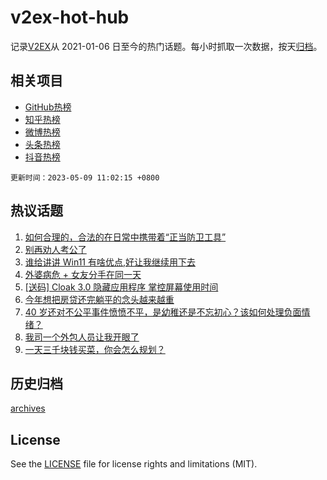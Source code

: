 # v2ex-hot-hub

 记录[V2EX](https://www.v2ex.com/)从 2021-01-06 日至今的热门话题。每小时抓取一次数据，按天[归档](archives)。
 
 ## 相关项目

- [GitHub热榜](https://github.com/it985/github-hot-hub)
- [知乎热榜](https://github.com/it985/zhihu-hot-hub)
- [微博热榜](https://github.com/it985/weibo-hot-hub)
- [头条热榜](https://github.com/it985/toutiao-hot-hub)
- [抖音热榜](https://github.com/it985/douyin-hot-hub)


 `更新时间：2023-05-09 11:02:15 +0800`

## 热议话题

1. [如何合理的，合法的在日常中携带着“正当防卫工具”](https://www.v2ex.com/t/938259)
1. [别再劝人考公了](https://www.v2ex.com/t/938211)
1. [谁给讲讲 Win11 有啥优点,好让我继续用下去](https://www.v2ex.com/t/938221)
1. [外婆病危 + 女友分手在同一天](https://www.v2ex.com/t/938311)
1. [[送码] Cloak 3.0 隐藏应用程序 掌控屏幕使用时间](https://www.v2ex.com/t/938316)
1. [今年想把房贷还完躺平的念头越来越重](https://www.v2ex.com/t/938367)
1. [40 岁还对不公平事件愤愤不平，是幼稚还是不忘初心？该如何处理负面情绪？](https://www.v2ex.com/t/938222)
1. [我司一个外包人员让我开眼了](https://www.v2ex.com/t/938335)
1. [一天三千块钱买菜，你会怎么规划？](https://www.v2ex.com/t/938229)

## 历史归档

[archives](archives)

## License

See the [LICENSE](LICENSE) file for license rights and limitations (MIT).
